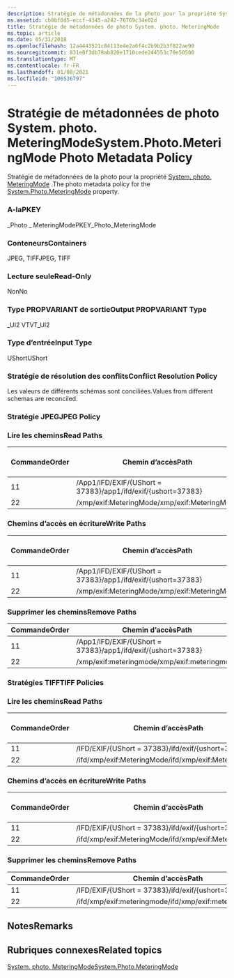 ```yaml
---
description: Stratégie de métadonnées de la photo pour la propriété System. photo. MeteringMode.
ms.assetid: cb0bf0d5-eccf-4345-a242-76769c34e02d
title: Stratégie de métadonnées de photo System. photo. MeteringMode
ms.topic: article
ms.date: 05/31/2018
ms.openlocfilehash: 12a4443521c84113e4e2a6f4c2b9b2b3f822ae90
ms.sourcegitcommit: 831e8f3db78ab820e1710cede244553c70e50500
ms.translationtype: MT
ms.contentlocale: fr-FR
ms.lasthandoff: 01/08/2021
ms.locfileid: "106536797"
---
```

# <a name="systemphotometeringmode-photo-metadata-policy"></a><span data-ttu-id="9f0a4-103">Stratégie de métadonnées de photo System. photo. MeteringMode</span><span class="sxs-lookup"><span data-stu-id="9f0a4-103">System.Photo.MeteringMode Photo Metadata Policy</span></span>

<span data-ttu-id="9f0a4-104">Stratégie de métadonnées de la photo pour la propriété [System. photo. MeteringMode](../properties/props-system-photo-meteringmode.md) .</span><span class="sxs-lookup"><span data-stu-id="9f0a4-104">The photo metadata policy for the [System.Photo.MeteringMode](../properties/props-system-photo-meteringmode.md) property.</span></span>

### <a name="pkey"></a><span data-ttu-id="9f0a4-105">A-la</span><span class="sxs-lookup"><span data-stu-id="9f0a4-105">PKEY</span></span>

<span data-ttu-id="9f0a4-106">\_Photo \_ MeteringMode</span><span class="sxs-lookup"><span data-stu-id="9f0a4-106">PKEY\_Photo\_MeteringMode</span></span>

### <a name="containers"></a><span data-ttu-id="9f0a4-107">Conteneurs</span><span class="sxs-lookup"><span data-stu-id="9f0a4-107">Containers</span></span>

<span data-ttu-id="9f0a4-108">JPEG, TIFF</span><span class="sxs-lookup"><span data-stu-id="9f0a4-108">JPEG, TIFF</span></span>

### <a name="read-only"></a><span data-ttu-id="9f0a4-109">Lecture seule</span><span class="sxs-lookup"><span data-stu-id="9f0a4-109">Read-Only</span></span>

<span data-ttu-id="9f0a4-110">Non</span><span class="sxs-lookup"><span data-stu-id="9f0a4-110">No</span></span>

### <a name="output-propvariant-type"></a><span data-ttu-id="9f0a4-111">Type PROPVARIANT de sortie</span><span class="sxs-lookup"><span data-stu-id="9f0a4-111">Output PROPVARIANT Type</span></span>

<span data-ttu-id="9f0a4-112">\_UI2 VT</span><span class="sxs-lookup"><span data-stu-id="9f0a4-112">VT\_UI2</span></span>

### <a name="input-type"></a><span data-ttu-id="9f0a4-113">Type d’entrée</span><span class="sxs-lookup"><span data-stu-id="9f0a4-113">Input Type</span></span>

<span data-ttu-id="9f0a4-114">UShort</span><span class="sxs-lookup"><span data-stu-id="9f0a4-114">UShort</span></span>

### <a name="conflict-resolution-policy"></a><span data-ttu-id="9f0a4-115">Stratégie de résolution des conflits</span><span class="sxs-lookup"><span data-stu-id="9f0a4-115">Conflict Resolution Policy</span></span>

<span data-ttu-id="9f0a4-116">Les valeurs de différents schémas sont conciliées.</span><span class="sxs-lookup"><span data-stu-id="9f0a4-116">Values from different schemas are reconciled.</span></span>

### <a name="jpeg-policy"></a><span data-ttu-id="9f0a4-117">Stratégie JPEG</span><span class="sxs-lookup"><span data-stu-id="9f0a4-117">JPEG Policy</span></span>

### <a name="read-paths"></a><span data-ttu-id="9f0a4-118">Lire les chemins</span><span class="sxs-lookup"><span data-stu-id="9f0a4-118">Read Paths</span></span>



| <span data-ttu-id="9f0a4-119">Commande</span><span class="sxs-lookup"><span data-stu-id="9f0a4-119">Order</span></span> | <span data-ttu-id="9f0a4-120">Chemin d’accès</span><span class="sxs-lookup"><span data-stu-id="9f0a4-120">Path</span></span>                          | <span data-ttu-id="9f0a4-121">Format de disque</span><span class="sxs-lookup"><span data-stu-id="9f0a4-121">Disk Format</span></span> |
|-------|-------------------------------|-------------|
| <span data-ttu-id="9f0a4-122">1</span><span class="sxs-lookup"><span data-stu-id="9f0a4-122">1</span></span>     | <span data-ttu-id="9f0a4-123">/App1/IFD/EXIF/{UShort = 37383}</span><span class="sxs-lookup"><span data-stu-id="9f0a4-123">/app1/ifd/exif/{ushort=37383}</span></span> | <span data-ttu-id="9f0a4-124">ushort</span><span class="sxs-lookup"><span data-stu-id="9f0a4-124">ushort</span></span>      |
| <span data-ttu-id="9f0a4-125">2</span><span class="sxs-lookup"><span data-stu-id="9f0a4-125">2</span></span>     | <span data-ttu-id="9f0a4-126">/xmp/exif:MeteringMode</span><span class="sxs-lookup"><span data-stu-id="9f0a4-126">/xmp/exif:MeteringMode</span></span>        | <span data-ttu-id="9f0a4-127">unicode</span><span class="sxs-lookup"><span data-stu-id="9f0a4-127">unicode</span></span>     |



 

### <a name="write-paths"></a><span data-ttu-id="9f0a4-128">Chemins d’accès en écriture</span><span class="sxs-lookup"><span data-stu-id="9f0a4-128">Write Paths</span></span>



| <span data-ttu-id="9f0a4-129">Commande</span><span class="sxs-lookup"><span data-stu-id="9f0a4-129">Order</span></span> | <span data-ttu-id="9f0a4-130">Chemin d’accès</span><span class="sxs-lookup"><span data-stu-id="9f0a4-130">Path</span></span>                          | <span data-ttu-id="9f0a4-131">Format de disque</span><span class="sxs-lookup"><span data-stu-id="9f0a4-131">Disk Format</span></span> |
|-------|-------------------------------|-------------|
| <span data-ttu-id="9f0a4-132">1</span><span class="sxs-lookup"><span data-stu-id="9f0a4-132">1</span></span>     | <span data-ttu-id="9f0a4-133">/App1/IFD/EXIF/{UShort = 37383}</span><span class="sxs-lookup"><span data-stu-id="9f0a4-133">/app1/ifd/exif/{ushort=37383}</span></span> | <span data-ttu-id="9f0a4-134">ushort</span><span class="sxs-lookup"><span data-stu-id="9f0a4-134">ushort</span></span>      |
| <span data-ttu-id="9f0a4-135">2</span><span class="sxs-lookup"><span data-stu-id="9f0a4-135">2</span></span>     | <span data-ttu-id="9f0a4-136">/xmp/exif:MeteringMode</span><span class="sxs-lookup"><span data-stu-id="9f0a4-136">/xmp/exif:MeteringMode</span></span>        | <span data-ttu-id="9f0a4-137">unicode</span><span class="sxs-lookup"><span data-stu-id="9f0a4-137">unicode</span></span>     |



 

### <a name="remove-paths"></a><span data-ttu-id="9f0a4-138">Supprimer les chemins</span><span class="sxs-lookup"><span data-stu-id="9f0a4-138">Remove Paths</span></span>



| <span data-ttu-id="9f0a4-139">Commande</span><span class="sxs-lookup"><span data-stu-id="9f0a4-139">Order</span></span> | <span data-ttu-id="9f0a4-140">Chemin d’accès</span><span class="sxs-lookup"><span data-stu-id="9f0a4-140">Path</span></span>                          |
|-------|-------------------------------|
| <span data-ttu-id="9f0a4-141">1</span><span class="sxs-lookup"><span data-stu-id="9f0a4-141">1</span></span>     | <span data-ttu-id="9f0a4-142">/App1/IFD/EXIF/{UShort = 37383}</span><span class="sxs-lookup"><span data-stu-id="9f0a4-142">/app1/ifd/exif/{ushort=37383}</span></span> |
| <span data-ttu-id="9f0a4-143">2</span><span class="sxs-lookup"><span data-stu-id="9f0a4-143">2</span></span>     | <span data-ttu-id="9f0a4-144">/xmp/exif:meteringmode</span><span class="sxs-lookup"><span data-stu-id="9f0a4-144">/xmp/exif:meteringmode</span></span>        |



 

### <a name="tiff-policies"></a><span data-ttu-id="9f0a4-145">Stratégies TIFF</span><span class="sxs-lookup"><span data-stu-id="9f0a4-145">TIFF Policies</span></span>

### <a name="read-paths"></a><span data-ttu-id="9f0a4-146">Lire les chemins</span><span class="sxs-lookup"><span data-stu-id="9f0a4-146">Read Paths</span></span>



| <span data-ttu-id="9f0a4-147">Commande</span><span class="sxs-lookup"><span data-stu-id="9f0a4-147">Order</span></span> | <span data-ttu-id="9f0a4-148">Chemin d’accès</span><span class="sxs-lookup"><span data-stu-id="9f0a4-148">Path</span></span>                       | <span data-ttu-id="9f0a4-149">Format de disque</span><span class="sxs-lookup"><span data-stu-id="9f0a4-149">Disk Format</span></span> |
|-------|----------------------------|-------------|
| <span data-ttu-id="9f0a4-150">1</span><span class="sxs-lookup"><span data-stu-id="9f0a4-150">1</span></span>     | <span data-ttu-id="9f0a4-151">/IFD/EXIF/{UShort = 37383}</span><span class="sxs-lookup"><span data-stu-id="9f0a4-151">/ifd/exif/{ushort=37383}</span></span>   | <span data-ttu-id="9f0a4-152">ushort</span><span class="sxs-lookup"><span data-stu-id="9f0a4-152">ushort</span></span>      |
| <span data-ttu-id="9f0a4-153">2</span><span class="sxs-lookup"><span data-stu-id="9f0a4-153">2</span></span>     | <span data-ttu-id="9f0a4-154">/ifd/xmp/exif:MeteringMode</span><span class="sxs-lookup"><span data-stu-id="9f0a4-154">/ifd/xmp/exif:MeteringMode</span></span> | <span data-ttu-id="9f0a4-155">unicode</span><span class="sxs-lookup"><span data-stu-id="9f0a4-155">unicode</span></span>     |



 

### <a name="write-paths"></a><span data-ttu-id="9f0a4-156">Chemins d’accès en écriture</span><span class="sxs-lookup"><span data-stu-id="9f0a4-156">Write Paths</span></span>



| <span data-ttu-id="9f0a4-157">Commande</span><span class="sxs-lookup"><span data-stu-id="9f0a4-157">Order</span></span> | <span data-ttu-id="9f0a4-158">Chemin d’accès</span><span class="sxs-lookup"><span data-stu-id="9f0a4-158">Path</span></span>                       | <span data-ttu-id="9f0a4-159">Format de disque</span><span class="sxs-lookup"><span data-stu-id="9f0a4-159">Disk Format</span></span> |
|-------|----------------------------|-------------|
| <span data-ttu-id="9f0a4-160">1</span><span class="sxs-lookup"><span data-stu-id="9f0a4-160">1</span></span>     | <span data-ttu-id="9f0a4-161">/IFD/EXIF/{UShort = 37383}</span><span class="sxs-lookup"><span data-stu-id="9f0a4-161">/ifd/exif/{ushort=37383}</span></span>   | <span data-ttu-id="9f0a4-162">ushort</span><span class="sxs-lookup"><span data-stu-id="9f0a4-162">ushort</span></span>      |
| <span data-ttu-id="9f0a4-163">2</span><span class="sxs-lookup"><span data-stu-id="9f0a4-163">2</span></span>     | <span data-ttu-id="9f0a4-164">/ifd/xmp/exif:MeteringMode</span><span class="sxs-lookup"><span data-stu-id="9f0a4-164">/ifd/xmp/exif:MeteringMode</span></span> | <span data-ttu-id="9f0a4-165">unicode</span><span class="sxs-lookup"><span data-stu-id="9f0a4-165">unicode</span></span>     |



 

### <a name="remove-paths"></a><span data-ttu-id="9f0a4-166">Supprimer les chemins</span><span class="sxs-lookup"><span data-stu-id="9f0a4-166">Remove Paths</span></span>



| <span data-ttu-id="9f0a4-167">Commande</span><span class="sxs-lookup"><span data-stu-id="9f0a4-167">Order</span></span> | <span data-ttu-id="9f0a4-168">Chemin d’accès</span><span class="sxs-lookup"><span data-stu-id="9f0a4-168">Path</span></span>                       |
|-------|----------------------------|
| <span data-ttu-id="9f0a4-169">1</span><span class="sxs-lookup"><span data-stu-id="9f0a4-169">1</span></span>     | <span data-ttu-id="9f0a4-170">/IFD/EXIF/{UShort = 37383}</span><span class="sxs-lookup"><span data-stu-id="9f0a4-170">/ifd/exif/{ushort=37383}</span></span>   |
| <span data-ttu-id="9f0a4-171">2</span><span class="sxs-lookup"><span data-stu-id="9f0a4-171">2</span></span>     | <span data-ttu-id="9f0a4-172">/ifd/xmp/exif:meteringmode</span><span class="sxs-lookup"><span data-stu-id="9f0a4-172">/ifd/xmp/exif:meteringmode</span></span> |



 

## <a name="remarks"></a><span data-ttu-id="9f0a4-173">Notes</span><span class="sxs-lookup"><span data-stu-id="9f0a4-173">Remarks</span></span>

## <a name="related-topics"></a><span data-ttu-id="9f0a4-174">Rubriques connexes</span><span class="sxs-lookup"><span data-stu-id="9f0a4-174">Related topics</span></span>

<dl> <dt>

[<span data-ttu-id="9f0a4-175">System. photo. MeteringMode</span><span class="sxs-lookup"><span data-stu-id="9f0a4-175">System.Photo.MeteringMode</span></span>](../properties/props-system-photo-meteringmode.md)
</dt> </dl>

 

 
